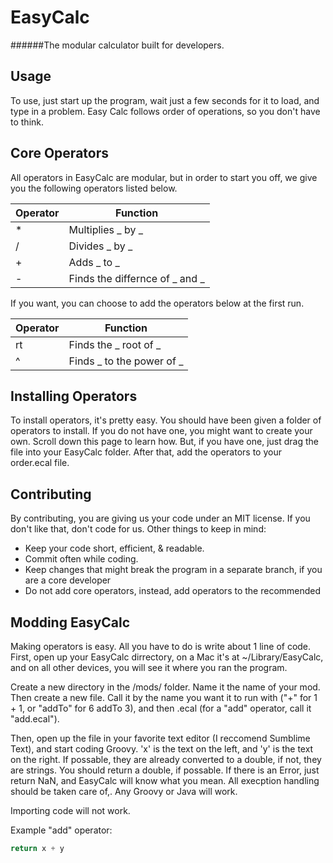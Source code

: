 EasyCalc
=======
######The modular calculator built for developers.

Usage
-------
To use, just start up the program, wait just a few seconds for it to load, and type in a problem. Easy Calc follows order of operations, so you don't have to think.

Core Operators
------------------
All operators in EasyCalc are modular, but in order to start you off, we give you the following operators listed below.

Operator| Function
----------	| ----------
*		| Multiplies _ by _
/		| Divides _ by _
+		| Adds _ to _
-		| Finds the differnce of _ and _

If you want, you can choose to add the operators below at the first run.

Operator	|Function
----------	|----------
rt		| Finds the _ root of _
^		| Finds _ to the power of _


Installing Operators
-----------------------
To install operators, it's pretty easy. You should have been given a folder of operators to install. If you do not have one, you might want to create your own. Scroll down this page to learn how. But, if you have one, just drag the file into your EasyCalc folder. After that, add the operators to your order.ecal file.

Contributing
--------------
By contributing, you are giving us your code under an MIT license. If you don't like that, don't code for us.
Other things to keep in mind:
- Keep your code short, efficient, & readable.
- Commit often while coding.
- Keep changes that might break the program in a separate branch, if you are a core developer
- Do not add core operators, instead, add operators to the recommended 

Modding EasyCalc
----------------------
Making operators is easy. All you have to do is write about 1 line of code.
First, open up your EasyCalc dirrectory, on a Mac it's at ~/Library/EasyCalc, and on all other devices, you will see it where you ran the program.

Create a new directory in the /mods/ folder. Name it the name of your mod. Then create a new file. Call it by the name you want it to run with ("+" for 1 + 1, or "addTo" for 6 addTo 3), and then .ecal (for a "add" operator, call it "add.ecal").

Then, open up the file in your favorite text editor (I reccomend Sumblime Text), and start coding Groovy. 'x' is the text on the left, and 'y' is the text on the right. If possable, they are already converted to a double, if not, they are strings. You should return a double, if possable. If there is an Error, just return NaN, and EasyCalc will know what you mean. All execption handling should be taken care of,. Any Groovy or Java will work.

Importing code will not work.

Example "add" operator:
~~~groovy
return x + y
~~~
